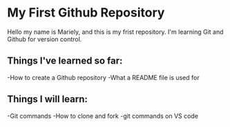 # My First Github Repository
Hello my name is Mariely, and this is my frist repository. 
I'm learning Git and Github for version control.

## Things I've learned so far:
-How to create a Github repository
-What a README file is used for

## Things I will learn:
-Git commands
-How to clone and fork
-git commands on VS code
